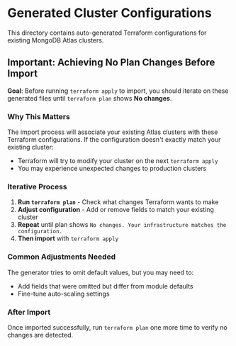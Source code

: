 # Generated Cluster Configurations

This directory contains auto-generated Terraform configurations for existing MongoDB Atlas clusters.

## Important: Achieving No Plan Changes Before Import

**Goal**: Before running `terraform apply` to import, you should iterate on these generated files until `terraform plan` shows **No changes**.

### Why This Matters

The import process will associate your existing Atlas clusters with these Terraform configurations. If the configuration doesn't exactly match your existing cluster:
- Terraform will try to modify your cluster on the next `terraform apply`
- You may experience unexpected changes to production clusters

### Iterative Process

1. **Run `terraform plan`** - Check what changes Terraform wants to make
2. **Adjust configuration** - Add or remove fields to match your existing cluster
3. **Repeat** until plan shows `No changes. Your infrastructure matches the configuration.`
4. **Then import** with `terraform apply`

### Common Adjustments Needed

The generator tries to omit default values, but you may need to:
- Add fields that were omitted but differ from module defaults
- Fine-tune auto-scaling settings

### After Import

Once imported successfully, run `terraform plan` one more time to verify no changes are detected.
